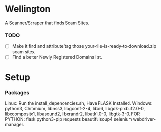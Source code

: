 # Wellington
A Scanner/Scraper that finds Scam Sites.
### TODO
- [ ] Make it find and attribute/tag those your-file-is-ready-to-download.zip scam sites.
- [ ] Find a better Newly Registered Domains list.

# Setup
### Packages
Linux: Run the install_dependencies.sh, Have FLASK Installed.
Windows: python3, Chromium, libnss3, libgconf-2-4, libxi6, libgdk-pixbuf2.0-0, libxcomposite1, libasound2, libxrandr2, libatk1.0-0, libgtk-3-0, FOR PYTHON: flask python3-pip requests beautifulsoup4 selenium webdriver-manager.
